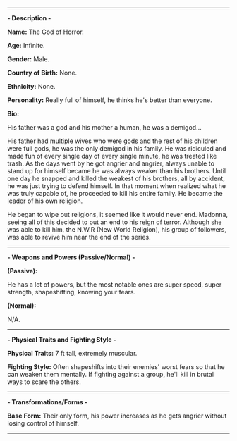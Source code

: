 -----

**- Description -**

**Name:** The God of Horror.

**Age:** Infinite.

**Gender:** Male.

**Country of Birth:** None.

**Ethnicity:** None.

**Personality:** Really full of himself, he thinks he's better than everyone. 

**Bio:**

His father was a god and his mother a human, he was a demigod...

His father had multiple wives who were gods and the rest of his children were full gods, he was the only demigod in his family. He was ridiculed and made fun of every single day of every single minute, he was treated like trash. As the days went by he got angrier and angrier, always unable to stand up for himself became he was always weaker than his brothers. Until one day he snapped and killed the weakest of his brothers, all by accident, he was just trying to defend himself. In that moment when realized what he was truly capable of, he proceeded to kill his entire family. He became the leader of his own religion. 

He began to wipe out religions, it seemed like it would never end. Madonna, seeing all of this decided to put an end to his reign of terror. Although she was able to kill him, the N.W.R (New World Religion), his group of followers, was able to revive him near the end of the series.

-----
**- Weapons and Powers (Passive/Normal) -**

**(Passive):**

He has a lot of powers, but the most notable ones are super speed, super strength, shapeshifting, knowing your fears. 

**(Normal):**

N/A.

-----
**- Physical Traits and Fighting Style -**

**Physical Traits:** 7 ft tall, extremely muscular.

**Fighting Style:** Often shapeshifts into their enemies' worst fears so that he can weaken them mentally. If fighting against a group, he'll kill in brutal ways to scare the others.

-----
**- Transformations/Forms -**

**Base Form:** Their only form, his power increases as he gets angrier without losing control of himself.

-----
